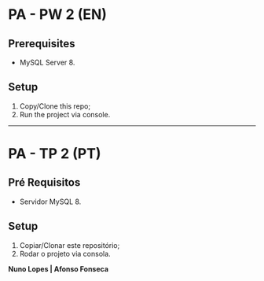 # PA - PW 2 (EN)

## Prerequisites

* MySQL Server 8.

## Setup

1. Copy/Clone this repo;
3. Run the project via console.

-----

# PA - TP 2 (PT)

## Pré Requisitos

* Servidor MySQL 8.

## Setup

1. Copiar/Clonar este repositório;
3. Rodar o projeto via consola.

**Nuno Lopes | Afonso Fonseca**